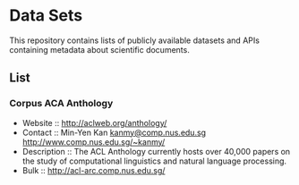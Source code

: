 # Data Sets

This repository contains lists of publicly available datasets and APIs containing metadata about
scientific documents.

## List


### Corpus ACA Anthology

- Website :: http://aclweb.org/anthology/
- Contact :: Min-Yen Kan kanmy@comp.nus.edu.sg http://www.comp.nus.edu.sg/~kanmy/
- Description :: The ACL Anthology currently hosts over 40,000 papers on the study of computational linguistics and natural language processing.
- Bulk :: http://acl-arc.comp.nus.edu.sg/


